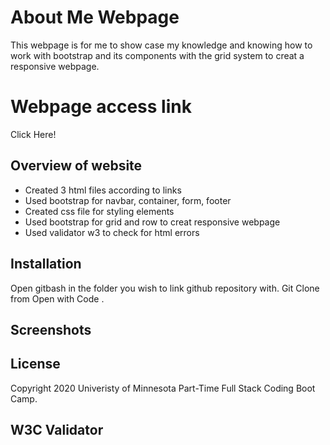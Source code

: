 # About Me Webpage #

This webpage is for me to show case my knowledge and knowing how to work with bootstrap and its components with the grid system to creat a responsive webpage.

# Webpage access link #

Click Here! 

## Overview of website ##

* Created 3 html files according to links
* Used bootstrap for navbar, container, form, footer
* Created css file for styling elements
* Used bootstrap for grid and row to creat responsive webpage
* Used validator w3 to check for html errors

## Installation ##

Open gitbash in the folder you wish to link github repository with.
Git Clone from 
Open with Code .

## Screenshots ##



## License ##
Copyright 2020 Univeristy of Minnesota Part-Time Full Stack Coding Boot Camp.

## W3C Validator ##
